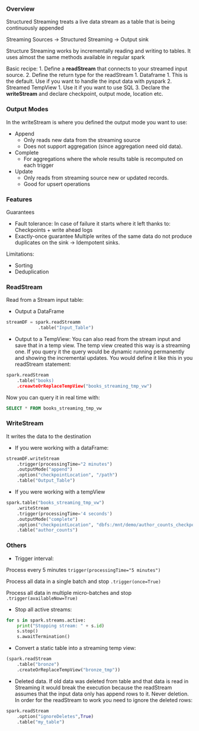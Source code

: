 
### Overview
Structured Streaming treats a live data stream as a table that is being continuously appended

Streaming Sources -> Structured Streaming -> Output sink

Structure Streaming works by incrementally reading and writing to tables. 
It uses almost the same methods available in regular spark


Basic recipe:
	1. Define a __readStream__ that connects to your streamed input source.
	2. Define the return type for the readStream
		1. Dataframe
			1. This is the default. Use if you want to handle the input data with pyspark
		2. Streamed TempView
			1. Use it if you want to use SQL
	3. Declare the __writeStream__ and declare checkpoint, output mode, location etc.


### Output Modes

In the writeStream is where you defined the output mode you want to use:
- Append
	- Only reads new data from the streaming source
	- Does not support aggregation (since aggregation need old data).
- Complete
	- For aggregations where the whole results table is recomputed on each trigger
- Update
	- Only reads from streaming source new or updated records.
	- Good for upsert operations

### Features

Guarantees
- Fault tolerance:
	In case of failure it starts where it left thanks to:
		Checkpoints + write ahead logs
- Exactly-once guarantee
	Multiple writes of the same data do not produce duplicates on the sink -> Idempotent sinks.

Limitations:
- Sorting
- Deduplication
	

### ReadStream

Read from a Stream input table:

- Output a DataFrame
```python
streamDF = spark.readStreamm
			.table("Input_Table")
```

- Output to a TempView:
You can also read from the stream input and save that in a temp view.
The temp view created this way is a streaming one. If you query it the query would be dynamic running permanently and showing the incremental updates.
You would define it like this in you readStream statement:
```python
spark.readStream
	.table("books)
	.creawteOrReplaceTempView("books_streaming_tmp_vw")
```

Now you can query it in real time with:
```sql
SELECT * FROM books_streaming_tmp_vw
```

### WriteStream

It writes the data to the destination

- If you were working with a dataFrame:
```python
streamDF.writeStream
	.trigger(processingTime="2 minutes")
	.outputMode("append")
	.option("checkpointLocation", "/path")
	.table("Output_Table")
```

- If you were working with a tempView
```python
spark.table("books_streaming_tmp_vw")
	.writeStream
	.trigger(processingTime='4 seconds')
	.outputMode("complete")
	.option("checkpointLocation", "dbfs:/mnt/demo/author_counts_checkpoint")
	.table("author_counts")
```

### Others

* Trigger interval:

Process every 5 minutes
`trigger(processingTime="5 minutes")`

Process all data in a single batch and stop
`.trigger(once=True)`

Process all data in multiple micro-batches and stop
`.trigger(availableNow=True)`



- Stop all active streams:
```python
for s in spark.streams.active:
	print("Stopping stream: " + s.id)
	s.stop()
	s.awaitTermination()
```


- Convert a static table into a streaming temp view:
```python
(spark.readStream
	.table("bronze")
	.createOrReplaceTempView("bronze_tmp"))
```


* Deleted data.
If old data was deleted from table and that data is read in Streaming it would break the execution because the readStream assumes that the input data only has append rows to it. Never deletion.
In order for the readStream to work you need to ignore the deleted rows:

```python
spark.readStream
	.option("ignoreDeletes",True)
	.table("my_table")
```
